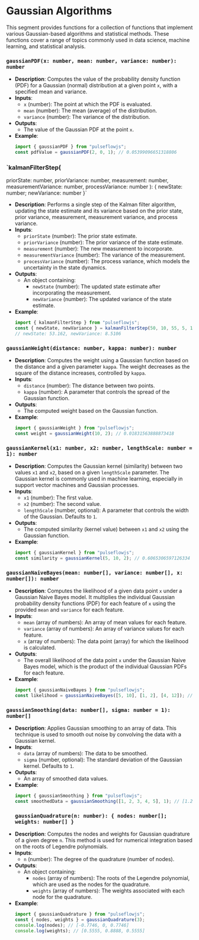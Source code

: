 # Gaussian Algorithms

This segment provides functions for a collection of functions that implement various Gaussian-based algorithms and statistical methods. These functions cover a range of topics commonly used in data science, machine learning, and statistical analysis.

### `gaussianPDF(x: number, mean: number, variance: number): number`

- **Description**: Computes the value of the probability density function (PDF) for a Gaussian (normal) distribution at a given point `x`, with a specified mean and variance.
- **Inputs**:
  - `x` (number): The point at which the PDF is evaluated.
  - `mean` (number): The mean (average) of the distribution.
  - `variance` (number): The variance of the distribution.
- **Outputs**:
  - The value of the Gaussian PDF at the point `x`.
- **Example**:
  ```javascript
  import { gaussianPDF } from "pulseflowjs";
  const pdfValue = gaussianPDF(2, 0, 1); // 0.05399096651318806
  ```

### `kalmanFilterStep(

priorState: number,
priorVariance: number,
measurement: number,
measurementVariance: number,
processVariance: number
): { newState: number; newVariance: number }`

- **Description**: Performs a single step of the Kalman filter algorithm, updating the state estimate and its variance based on the prior state, prior variance, measurement, measurement variance, and process variance.
- **Inputs**:
  - `priorState` (number): The prior state estimate.
  - `priorVariance` (number): The prior variance of the state estimate.
  - `measurement` (number): The new measurement to incorporate.
  - `measurementVariance` (number): The variance of the measurement.
  - `processVariance` (number): The process variance, which models the uncertainty in the state dynamics.
- **Outputs**:
  - An object containing:
    - `newState` (number): The updated state estimate after incorporating the measurement.
    - `newVariance` (number): The updated variance of the state estimate.
- **Example**:
  ```javascript
  import { kalmanFilterStep } from "pulseflowjs";
  const { newState, newVariance } = kalmanFilterStep(50, 10, 55, 5, 1);
  // newState: 53.162, newVariance: 8.5106
  ```

### `gaussianWeight(distance: number, kappa: number): number`

- **Description**: Computes the weight using a Gaussian function based on the distance and a given parameter `kappa`. The weight decreases as the square of the distance increases, controlled by `kappa`.
- **Inputs**:
  - `distance` (number): The distance between two points.
  - `kappa` (number): A parameter that controls the spread of the Gaussian function.
- **Outputs**:
  - The computed weight based on the Gaussian function.
- **Example**:
  ```javascript
  import { gaussianWeight } from "pulseflowjs";
  const weight = gaussianWeight(10, 2); // 0.01831563888873418
  ```

### `gaussianKernel(x1: number, x2: number, lengthScale: number = 1): number`

- **Description**: Computes the Gaussian kernel (similarity) between two values `x1` and `x2`, based on a given `lengthScale` parameter. The Gaussian kernel is commonly used in machine learning, especially in support vector machines and Gaussian processes.
- **Inputs**:
  - `x1` (number): The first value.
  - `x2` (number): The second value.
  - `lengthScale` (number, optional): A parameter that controls the width of the Gaussian. Defaults to `1`.
- **Outputs**:
  - The computed similarity (kernel value) between `x1` and `x2` using the Gaussian function.
- **Example**:
  ```javascript
  import { gaussianKernel } from "pulseflowjs";
  const similarity = gaussianKernel(5, 10, 2); // 0.6065306597126334
  ```

### `gaussianNaiveBayes(mean: number[], variance: number[], x: number[]): number`

- **Description**: Computes the likelihood of a given data point `x` under a Gaussian Naive Bayes model. It multiplies the individual Gaussian probability density functions (PDF) for each feature of `x` using the provided `mean` and `variance` for each feature.
- **Inputs**:
  - `mean` (array of numbers): An array of mean values for each feature.
  - `variance` (array of numbers): An array of variance values for each feature.
  - `x` (array of numbers): The data point (array) for which the likelihood is calculated.
- **Outputs**:
  - The overall likelihood of the data point `x` under the Gaussian Naive Bayes model, which is the product of the individual Gaussian PDFs for each feature.
- **Example**:
  ```javascript
  import { gaussianNaiveBayes } from "pulseflowjs";
  const likelihood = gaussianNaiveBayes([5, 10], [1, 2], [4, 12]); // 0.037978
  ```

### `gaussianSmoothing(data: number[], sigma: number = 1): number[]`

- **Description**: Applies Gaussian smoothing to an array of data. This technique is used to smooth out noise by convolving the data with a Gaussian kernel.
- **Inputs**:
  - `data` (array of numbers): The data to be smoothed.
  - `sigma` (number, optional): The standard deviation of the Gaussian kernel. Defaults to `1`.
- **Outputs**:
  - An array of smoothed data values.
- **Example**:
  ```javascript
  import { gaussianSmoothing } from "pulseflowjs";
  const smoothedData = gaussianSmoothing([1, 2, 3, 4, 5], 1); // [1.2247, 2.0574, 3.0000, 3.9426, 4.7753]
  ```
  ### `gaussianQuadrature(n: number): { nodes: number[]; weights: number[] }`
- **Description**: Computes the nodes and weights for Gaussian quadrature of a given degree `n`. This method is used for numerical integration based on the roots of Legendre polynomials.
- **Inputs**:
  - `n` (number): The degree of the quadrature (number of nodes).
- **Outputs**:
  - An object containing:
    - `nodes` (array of numbers): The roots of the Legendre polynomial, which are used as the nodes for the quadrature.
    - `weights` (array of numbers): The weights associated with each node for the quadrature.
- **Example**:
  ```javascript
  import { gaussianQuadrature } from "pulseflowjs";
  const { nodes, weights } = gaussianQuadrature(3);
  console.log(nodes); // [-0.7746, 0, 0.7746]
  console.log(weights); // [0.5555, 0.8888, 0.5555]
  ```
